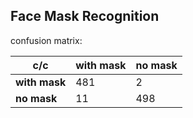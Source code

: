 
## Face Mask Recognition

confusion matrix:

  c/c | with mask | no mask
--- | --- | --- 
**with mask** | 481 | 2
**no mask** | 11 | 498





